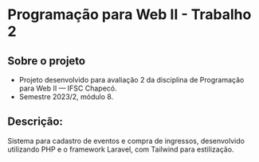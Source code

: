 # Programação para Web II - Trabalho 2

## Sobre o projeto 
- Projeto desenvolvido para avaliação 2 da disciplina de Programação para Web II — IFSC Chapecó.
- Semestre 2023/2, módulo 8.

## Descrição: 
Sistema para cadastro de eventos e compra de ingressos, desenvolvido utilizando PHP e o framework Laravel, com Tailwind para estilização.
